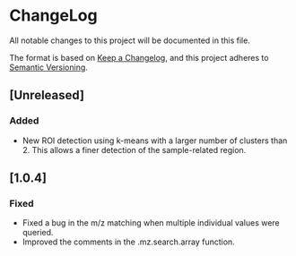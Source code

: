 # ChangeLog

All notable changes to this project will be documented in this file.

The format is based on [Keep a Changelog](https://keepachangelog.com/en/1.0.0/),
and this project adheres to [Semantic Versioning](https://semver.org/spec/v2.0.0.html).

## [Unreleased]
### Added
- New ROI detection using k-means with a larger number of clusters than 2. This allows a finer detection of the sample-related region.

## [1.0.4]
### Fixed
- Fixed a bug in the m/z matching when multiple individual values were queried.
- Improved the comments in the .mz.search.array function.
